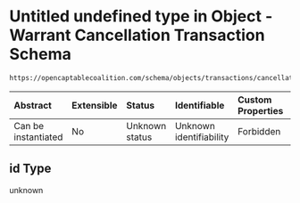 # Untitled undefined type in Object - Warrant Cancellation Transaction Schema

```txt
https://opencaptablecoalition.com/schema/objects/transactions/cancellation/warrant_cancellation#/properties/id
```



| Abstract            | Extensible | Status         | Identifiable            | Custom Properties | Additional Properties | Access Restrictions | Defined In                                                                                                                                |
| :------------------ | :--------- | :------------- | :---------------------- | :---------------- | :-------------------- | :------------------ | :---------------------------------------------------------------------------------------------------------------------------------------- |
| Can be instantiated | No         | Unknown status | Unknown identifiability | Forbidden         | Allowed               | none                | [WarrantCancellation.schema.json*](../../schema/objects/transactions/cancellation/WarrantCancellation.schema.json "open original schema") |

## id Type

unknown
